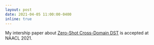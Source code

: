 ```yaml
---
layout: post
date: 2021-04-05 11:00:00-0400
inline: true
---
```


My intership paper about [Zero-Shot Cross-Domain DST](https://www.aclweb.org/anthology/2021.naacl-main.448.pdf) is accepted at NAACL 2021.